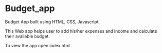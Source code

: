 # Budget_app
Budget App built using HTML, CSS, Javascript.

This Web app helps user to add his/her expenses and income and calculate their available budget. 

To view the app open index.html

